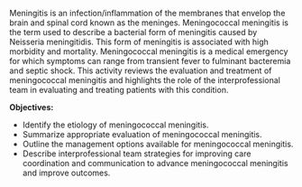 Meningitis is an infection/inflammation of the membranes that envelop the brain and spinal cord known as the meninges. Meningococcal meningitis is the term used to describe a bacterial form of meningitis caused by Neisseria meningitidis. This form of meningitis is associated with high morbidity and mortality. Meningococcal meningitis is a medical emergency for which symptoms can range from transient fever to fulminant bacteremia and septic shock. This activity reviews the evaluation and treatment of meningococcal meningitis and highlights the role of the interprofessional team in evaluating and treating patients with this condition.

**Objectives:**
- Identify the etiology of meningococcal meningitis.
- Summarize appropriate evaluation of meningococcal meningitis.
- Outline the management options available for meningococcal meningitis.
- Describe interprofessional team strategies for improving care coordination and communication to advance meningococcal meningitis and improve outcomes.